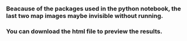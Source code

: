 ### Beacause of the packages used in the python notebook, the last two map images maybe invisible without running.
### You can download the html file to preview the results.
